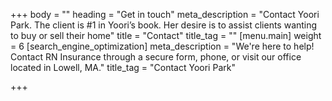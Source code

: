 +++
body = ""
heading = "Get in touch"
meta_description = "Contact Yoori Park. The client is #1 in Yoori’s book. Her desire is to assist clients wanting to buy or sell their home"
title = "Contact"
title_tag = ""
[menu.main]
weight = 6
[search_engine_optimization]
meta_description = "We're here to help! Contact RN Insurance through a secure form, phone, or visit our office located in Lowell, MA."
title_tag = "Contact Yoori Park"

+++
